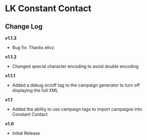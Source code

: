 LK Constant Contact
=====
Change Log
----------------------
__v1.1.3__
* Bug fix: Thanks elivz

__v1.1.2__
* Changed special character encoding to avoid double encoding

__v1.1.1__
* Added a debug on/off tag to the campaign generator to turn off displaying the full XML

__v1.1__
* Added the ability to use campaign tags to import campaigns into Constant Contact

__v1.0__
* Initial Release